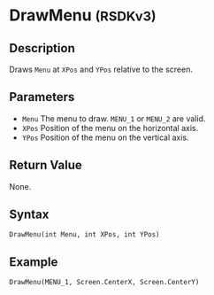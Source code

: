 # DrawMenu <small>(RSDKv3)</small>

## Description
Draws `Menu` at `XPos` and `YPos` relative to the screen.

## Parameters
- `Menu`
The menu to draw. `MENU_1` or `MENU_2` are valid.
- `XPos`
Position of the menu on the horizontal axis.
- `YPos`
Position of the menu on the vertical axis.

## Return Value
None.

## Syntax
```
DrawMenu(int Menu, int XPos, int YPos)
```

## Example
```
DrawMenu(MENU_1, Screen.CenterX, Screen.CenterY)
```
